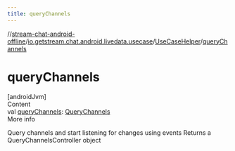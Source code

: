 ```yaml
---
title: queryChannels
---
```

//[stream-chat-android-offline](../../../index.md)/[io.getstream.chat.android.livedata.usecase](../index.md)/[UseCaseHelper](index.md)/[queryChannels](queryChannels.md)



# queryChannels  
[androidJvm]  
Content  
val [queryChannels](queryChannels.md): [QueryChannels](../QueryChannels/index.md)  
More info  


Query channels and start listening for changes using events Returns a QueryChannelsController object

  



